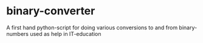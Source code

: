 # binary-converter
A first hand python-script for doing various conversions to and from binary-numbers used as help in IT-education
